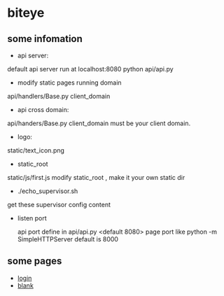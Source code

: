 # biteye

## some infomation

* api server:

default api server run at localhost:8080 
python api/api.py

* modify static pages running domain 

api/handlers/Base.py client_domain

* api cross domain:

api/handers/Base.py client_domain must be your client domain.

* logo:

static/text_icon.png

* static_root

static/js/first.js modify static_root , make it your own static dir

* ./echo_supervisor.sh  

 get these supervisor config content 

* listen port

  api port define in api/api.py  <default 8080>
  page port like python -m SimpleHTTPServer default is 8000

## some pages

* [login](biteye/html/pages/login.html)
* [blank](biteye/html/pages/blank.html)
